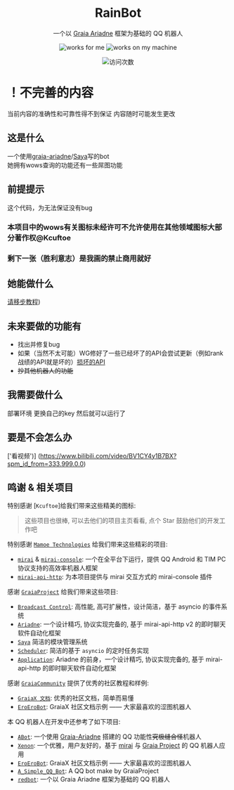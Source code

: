 <div align="center">

# RainBot

一个以 [Graia Ariadne](https://github.com/GraiaProject/Ariadne) 框架为基础的 QQ 机器人

</div>

<p align="center">
  <img src="https://img.shields.io/badge/works-for%20me-yellow" alt="works for me" />
  <img src="https://img.shields.io/badge/works-on%20my%20machine-green" alt="works on my machine" />
  </a>
  </a>
  </a>
</p>

<p align="center">
  <img src="https://count.getloli.com/get/@RainBot?theme=rule34" alt="访问次数" />
</p>

# ！不完善的内容
当前内容的准确性和可靠性得不到保证
内容随时可能发生更改

## 这是什么

一个使用[graia-ariadne](https://github.com/GraiaProject/Ariadne)/[Saya](https://github.com/GraiaProject/Saya)写的bot  
她拥有wows查询的功能还有一些屌图功能

## 前提提示

这个代码，为无法保证没有bug
### 本项目中的wows有关图标未经许可不允许使用在其他领域图标大部分著作权@Kcuftoe
### 剩下一张（胜利意志）是我画的禁止商用就好

## 她能做什么
[请移步教程](https://github.com/Rainbow-Project/bot_rain_py/wiki))

## 未来要做的功能有

- 找出并修复bug
- 如果（当然不太可能）WG修好了一些已经坏了的API会尝试更新（例如rank战绩的API就是坏的）[损坏的API](https://wows-numbers.com/api/status)
- ~~抄其他机器人的功能~~

## 我需要做什么

部署环境 更换自己的key 然后就可以运行了

## 要是不会怎么办

['看视频')] (https://www.bilibili.com/video/BV1CY4y1B7BX?spm_id_from=333.999.0.0)

## 鸣谢 & 相关项目

特别感谢 [`Kcuftoe`]给我们带来这些精美的图标:

> 这些项目也很棒, 可以去他们的项目主页看看, 点个 Star 鼓励他们的开发工作吧

特别感谢 [`Mamoe Technologies`](https://github.com/mamoe) 给我们带来这些精彩的项目:

- [`mirai`](https://github.com/mamoe/mirai) & [`mirai-console`](https://github.com/mamoe/mirai-console): 一个在全平台下运行，提供 QQ Android 和 TIM PC 协议支持的高效率机器人框架
- [`mirai-api-http`](https://github.com/project-mirai/mirai-api-http): 为本项目提供与 mirai 交互方式的 mirai-console 插件

感谢 [`GraiaProject`](https://github.com/GraiaProject) 给我们带来这些项目:

- [`Broadcast Control`](https://github.com/GraiaProject/BroadcastControl): 高性能, 高可扩展性，设计简洁，基于 asyncio 的事件系统
- [`Ariadne`](https://github.com/GraiaProject/Ariadne): 一个设计精巧, 协议实现完备的, 基于 mirai-api-http v2 的即时聊天软件自动化框架
- [`Saya`](https://github.com/GraiaProject/Saya) 简洁的模块管理系统
- [`Scheduler`](https://github.com/GraiaProject/Scheduler): 简洁的基于 `asyncio` 的定时任务实现
- [`Application`](https://github.com/GraiaProject/Application): Ariadne 的前身，一个设计精巧, 协议实现完备的, 基于 mirai-api-http 的即时聊天软件自动化框架

感谢 [`GraiaCommunity`]([https://github.com/GraiaProject](https://github.com/GraiaCommunity)) 提供了优秀的社区教程和样例:
- [`GraiaX 文档`](https://graiax.cn/): 优秀的社区文档，简单而易懂
- [`EroEroBot`](https://graiax.cn/): GraiaX 社区文档示例 —— 大家最喜欢的涩图机器人

本 QQ 机器人在开发中还参考了如下项目:

- [`ABot`](https://github.com/djkcyl/ABot-Graia/): 一个使用 [Graia-Ariadne](https://github.com/GraiaProject/Ariadne) 搭建的 QQ 功能性~~究极缝合怪~~机器人
- [`Xenon`](https://github.com/McZoo/Xenon): 一个优雅，用户友好的，基于 [mirai](https://github.com/mamoe/mirai) 与 [Graia Project](https://github.com/GraiaProject/) 的 QQ 机器人应用
- [`EroEroBot`](https://github.com/GraiaCommunity/EroEroBot): GraiaX 社区文档示例 —— 大家最喜欢的涩图机器人
- [`A_Simple_QQ_Bot`](https://github.com/I-love-study/A_Simple_QQ_Bot): A QQ bot make by GraiaProject
- [`redbot`](https://github.com/I-love-study/A_Simple_QQ_Bot): 一个以 Graia Ariadne 框架为基础的 QQ 机器人
